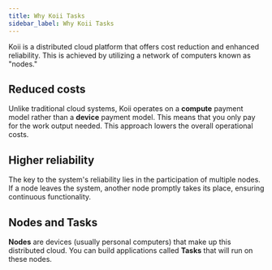 ```yaml
---
title: Why Koii Tasks
sidebar_label: Why Koii Tasks
---
```


Koii is a distributed cloud platform that offers cost reduction and enhanced reliability. This is achieved by utilizing a network of computers known as "nodes."

## Reduced costs 

Unlike traditional cloud systems, Koii operates on a **compute** payment model rather than a **device** payment model. This means that you only pay for the work output needed. This approach lowers the overall operational costs.

## Higher reliability

The key to the system's reliability lies in the participation of multiple nodes. If a node leaves the system, another node promptly takes its place, ensuring continuous functionality.


## Nodes and Tasks

**Nodes** are devices (usually personal computers) that make up this distributed cloud. You can build applications called **Tasks** that will run on these nodes.

